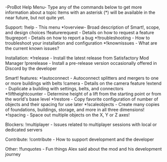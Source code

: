 -ProBot Help Menu-
Type any of the commands below to get more information about a topic
Items with an asterisk (*) will be available in the near future, but not quite yet.

Support:
!help - This menu
*!overview- Broad description of Smart!, scope, and design choices
!featurerequest - Details on how to request a feature
!bugreport - Details on how to report a bug
*!troubleshooting - How to troubleshoot your installation and configuration
*!knownissues - What are the current known issues?

Installation:
*!release - Install the latest release from Satisfactory Mod Manager
!prerelease - Install a pre-release version occasionally offered in Discord by the developer

Smart! features:
*!autoconnect - Autoconnect splitters and mergers to one or more buildings with belts
!camera - Details on the camera feature
!extend - Duplicate a building with settings, belts, and connectors
*!liftheightcounter - Determine height of a lift from the starting point or from the world's base level
*!restore - Copy favorite configuration of number of objects and their spacing for use later
*!scaleobjects - Create many copies of foundations, buildings, storage, and more in all three dimensions!
*!spacing - Space out multiple objects on the X, Y or Z axes!

Blockers:
!multiplayer - Issues related to multiplayer sessions with local or dedicated servers

Contribute:
!contribute - How to support development and the developer

Other:
!funquotes - Fun things Alex said about the mod and his development journey
